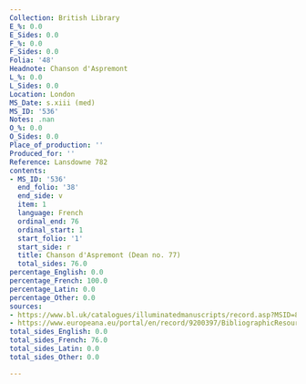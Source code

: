 ```yaml
---
Collection: British Library
E_%: 0.0
E_Sides: 0.0
F_%: 0.0
F_Sides: 0.0
Folia: '48'
Headnote: Chanson d'Aspremont
L_%: 0.0
L_Sides: 0.0
Location: London
MS_Date: s.xiii (med)
MS_ID: '536'
Notes: .nan
O_%: 0.0
O_Sides: 0.0
Place_of_production: ''
Produced_for: ''
Reference: Lansdowne 782
contents:
- MS_ID: '536'
  end_folio: '38'
  end_side: v
  item: 1
  language: French
  ordinal_end: 76
  ordinal_start: 1
  start_folio: '1'
  start_side: r
  title: Chanson d'Aspremont (Dean no. 77)
  total_sides: 76.0
percentage_English: 0.0
percentage_French: 100.0
percentage_Latin: 0.0
percentage_Other: 0.0
sources:
- https://www.bl.uk/catalogues/illuminatedmanuscripts/record.asp?MSID=8814&CollID=15&NStart=782
- https://www.europeana.eu/portal/en/record/9200397/BibliographicResource_3000126274996.html
total_sides_English: 0.0
total_sides_French: 76.0
total_sides_Latin: 0.0
total_sides_Other: 0.0

---
```

